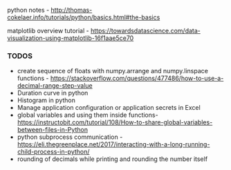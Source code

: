 python notes -  http://thomas-cokelaer.info/tutorials/python/basics.html#the-basics

matplotlib overview tutorial - https://towardsdatascience.com/data-visualization-using-matplotlib-16f1aae5ce70


### TODOS
* create sequence of floats with numpy.arrange and numpy.linspace functions - https://stackoverflow.com/questions/477486/how-to-use-a-decimal-range-step-value
* Duration curve in python  
* Histogram in python
* Manage application configuration or application secrets in Excel  
* global variables and using them inside functions- https://instructobit.com/tutorial/108/How-to-share-global-variables-between-files-in-Python
* python subprocess communication - https://eli.thegreenplace.net/2017/interacting-with-a-long-running-child-process-in-python/
* rounding of decimals while printing and rounding the number itself



<!--stackedit_data:
eyJoaXN0b3J5IjpbLTk2MTU4Mzc4MywtMTY4Mzk2MTM2LC0zND
k0NDgzNzMsMTg4MDIwMjgxMSwtMTI5MjQxNDc2OSwxNjM1MDAx
ODY5LC0xOTM5MDQ3Njg3LDE5MjEwMDgyMiwtMzUyOTIxNjAsMT
E5MDQ4MDk1MCwtMTQ2OTc5NjgzN119
-->